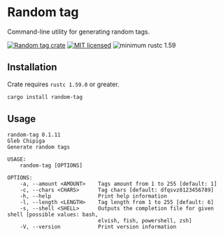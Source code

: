 # Random tag
Command-line utility for generating random tags.

[![Random tag crate](https://img.shields.io/crates/v/random-tag.svg)](https://crates.io/crates/random-tag)
[![MIT licensed](https://img.shields.io/badge/license-MIT-blue.svg)](LICENSE)
![minimum rustc 1.59](https://img.shields.io/badge/rustc-1.59+-red.svg)

## Installation
Crate requires `rustc 1.59.0` or greater. 
``` bash
cargo install random-tag
```

## Usage
```
random-tag 0.1.11
Gleb Chipiga
Generate random tags

USAGE:
    random-tag [OPTIONS]

OPTIONS:
    -a, --amount <AMOUNT>    Tags amount from 1 to 255 [default: 1]
    -c, --chars <CHARS>      Tag chars [default: dfqsvz0123456789]
    -h, --help               Print help information
    -l, --length <LENGTH>    Tag length from 1 to 255 [default: 6]
    -s, --shell <SHELL>      Outputs the completion file for given shell [possible values: bash,
                             elvish, fish, powershell, zsh]
    -V, --version            Print version information
```
